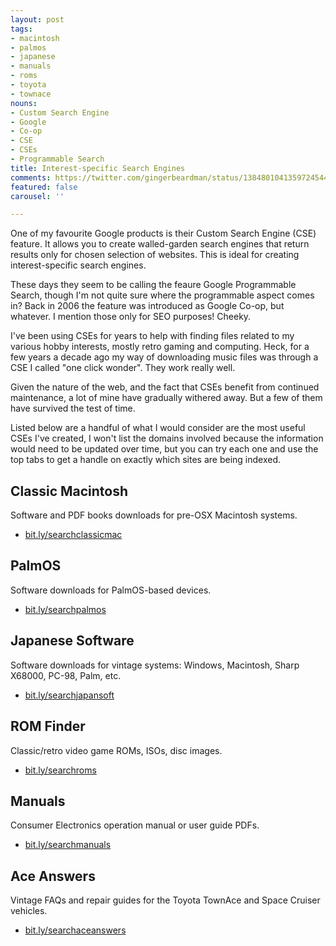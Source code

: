 ```yaml
---
layout: post
tags:
- macintosh
- palmos
- japanese
- manuals
- roms
- toyota
- townace
nouns:
- Custom Search Engine
- Google
- Co-op
- CSE
- CSEs
- Programmable Search
title: Interest-specific Search Engines
comments: https://twitter.com/gingerbeardman/status/1384801041359724544
featured: false
carousel: ''

---
```

One of my favourite Google products is their Custom Search Engine (CSE) feature. It allows you to create walled-garden search engines that return results only for chosen selection of websites. This is ideal for creating interest-specific search engines.

These days they seem to be calling the feaure Google Programmable Search, though I'm not quite sure where the programmable aspect comes in? Back in 2006 the feature was introduced as Google Co-op, but whatever. I mention those only for SEO purposes! Cheeky.

I've been using CSEs for years to help with finding files related to my various hobby interests, mostly retro gaming and computing. Heck, for a few years a decade ago my way of downloading music files was through a CSE I called "one click wonder". They work really well.

Given the nature of the web, and the fact that CSEs benefit from continued maintenance, a lot of mine have gradually withered away. But a few of them have survived the test of time.

Listed below are a handful of what I would consider are the most useful CSEs I've created, I won't list the domains involved because the information would need to be updated over time, but you can try each one and use the top tabs to get a handle on exactly which sites are being indexed.

## Classic Macintosh
Software and PDF books downloads for pre-OSX Macintosh systems.
- [bit.ly/searchclassicmac](https://bit.ly/searchclassicmac "https://bit.ly/searchclassicmac")

## PalmOS
Software downloads for PalmOS-based devices.
- [bit.ly/searchpalmos](https://bit.ly/searchpalmos "https://bit.ly/searchpalmos")

## Japanese Software
Software downloads for vintage systems: Windows, Macintosh, Sharp X68000, PC-98, Palm, etc.
- [bit.ly/searchjapansoft](https://bit.ly/searchjapansoft "https://bit.ly/searchjapansoft")

## ROM Finder
Classic/retro video game ROMs, ISOs, disc images.
- [bit.ly/searchroms](http://bit.ly/searchroms "http://bit.ly/searchroms")

## Manuals
Consumer Electronics operation manual or user guide PDFs.
- [bit.ly/searchmanuals](https://bit.ly/searchmanuals "https://bit.ly/searchmanuals")

## Ace Answers
Vintage FAQs and repair guides for the Toyota TownAce and Space Cruiser vehicles.
- [bit.ly/searchaceanswers](https://bit.ly/searchaceanswers "https://bit.ly/searchaceanswers")